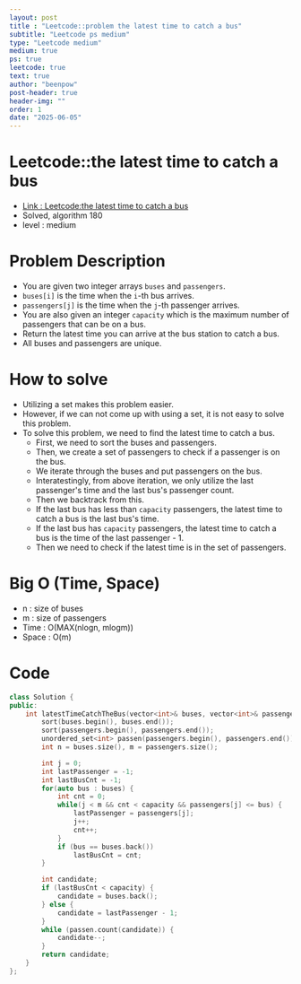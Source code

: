 ```yaml
---
layout: post
title : "Leetcode::problem the latest time to catch a bus"
subtitle: "Leetcode ps medium"
type: "Leetcode medium"
medium: true
ps: true
leetcode: true
text: true
author: "beenpow"
post-header: true
header-img: ""
order: 1
date: "2025-06-05"
---
```


# Leetcode::the latest time to catch a bus
- [Link : Leetcode:the latest time to catch a bus](https://leetcode.com/problems/the-latest-time-to-catch-a-bus/description/)
- Solved, algorithm 180
- level : medium

# Problem Description
- You are given two integer arrays `buses` and `passengers`.
- `buses[i]` is the time when the `i`-th bus arrives.
- `passengers[j]` is the time when the `j`-th passenger arrives.
- You are also given an integer `capacity` which is the maximum number of passengers that can be on a bus.
- Return the latest time you can arrive at the bus station to catch a bus.
- All buses and passengers are unique.

# How to solve
- Utilizing a set makes this problem easier.
- However, if we can not come up with using a set, it is not easy to solve this problem.
- To solve this problem, we need to find the latest time to catch a bus.
    - First, we need to sort the buses and passengers.
    - Then, we create a set of passengers to check if a passenger is on the bus.
    - We iterate through the buses and put passengers on the bus.
    - Interatestingly, from above iteration, we only utilize the last passenger's time and the last bus's passenger count.
    - Then we backtrack from this.
    - If the last bus has less than `capacity` passengers, the latest time to catch a bus is the last bus's time.
    - If the last bus has `capacity` passengers, the latest time to catch a bus is the time of the last passenger - 1.
    - Then we need to check if the latest time is in the set of passengers.

# Big O (Time, Space)
- n : size of buses
- m : size of passengers
- Time : O(MAX(nlogn, mlogm))
- Space : O(m)

# Code

```cpp
class Solution {
public:
    int latestTimeCatchTheBus(vector<int>& buses, vector<int>& passengers, int capacity) {
        sort(buses.begin(), buses.end());
        sort(passengers.begin(), passengers.end());
        unordered_set<int> passen(passengers.begin(), passengers.end());
        int n = buses.size(), m = passengers.size();

        int j = 0;
        int lastPassenger = -1;
        int lastBusCnt = -1;
        for(auto bus : buses) {
            int cnt = 0;
            while(j < m && cnt < capacity && passengers[j] <= bus) {
                lastPassenger = passengers[j];
                j++;
                cnt++;
            }
            if (bus == buses.back())
                lastBusCnt = cnt;
        }

        int candidate;
        if (lastBusCnt < capacity) {
            candidate = buses.back();
        } else {
            candidate = lastPassenger - 1;
        }
        while (passen.count(candidate)) {
            candidate--;
        }
        return candidate;
    }
};
```